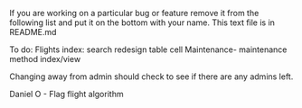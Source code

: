If you are working on a particular bug or feature remove it from the following list and put it on the bottom with your name. This text file is in README.md



To do:
	Flights index:
		search
		redesign table cell
	Maintenance-
		maintenance method
		index/view


Changing away from admin should check to see if there are any admins left.


Daniel O - Flag flight algorithm


